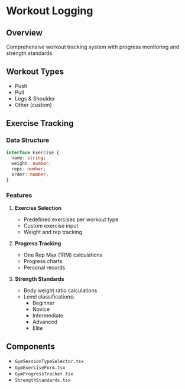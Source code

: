 # Workout Logging

## Overview
Comprehensive workout tracking system with progress monitoring and strength standards.

## Workout Types
- Push
- Pull
- Legs & Shoulder
- Other (custom)

## Exercise Tracking

### Data Structure
```typescript
interface Exercise {
  name: string;
  weight: number;
  reps: number;
  order: number;
}
```

### Features
1. **Exercise Selection**
   - Predefined exercises per workout type
   - Custom exercise input
   - Weight and rep tracking

2. **Progress Tracking**
   - One Rep Max (1RM) calculations
   - Progress charts
   - Personal records

3. **Strength Standards**
   - Body weight ratio calculations
   - Level classifications:
     - Beginner
     - Novice
     - Intermediate
     - Advanced
     - Elite

## Components
- `GymSessionTypeSelector.tsx`
- `GymExerciseForm.tsx`
- `GymProgressTracker.tsx`
- `StrengthStandards.tsx`
